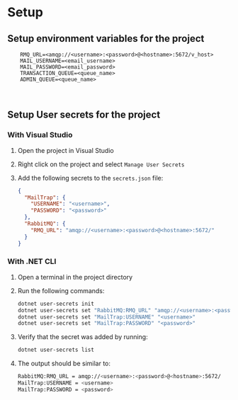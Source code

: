 # Setup

## Setup environment variables for the project

````
	RMQ_URL=<amqp://<username>:<password>@<hostname>:5672/v_host>
	MAIL_USERNAME=<email_username>
	MAIL_PASSWORD=<email_password>
	TRANSACTION_QUEUE=<queue_name>
	ADMIN_QUEUE=<queue_name>
````

<br>

## Setup User secrets for the project

### With Visual Studio
1. Open the project in Visual Studio

1. Right click on the project and select `Manage User Secrets`

1. Add the following secrets to the `secrets.json` file:
	```json
	{
	  "MailTrap": {
		"USERNAME": "<username>",
		"PASSWORD": "<password>"
	  },
	  "RabbitMQ": {
		"RMQ_URL": "amqp://<username>:<password>@<hostname>:5672/"
	  }
	}

	```

### With .NET CLI
1. Open a terminal in the project directory
1. Run the following commands:
	```bash
	dotnet user-secrets init
	dotnet user-secrets set "RabbitMQ:RMQ_URL" "amqp://<username>:<password>@<hostname>:5672/"
	dotnet user-secrets set "MailTrap:USERNAME" "<username>"
	dotnet user-secrets set "MailTrap:PASSWORD" "<password>"
	```

1. Verify that the secret was added by running:
	```bash
	dotnet user-secrets list
	```

1. The output should be similar to:
	```bash
	RabbitMQ:RMQ_URL = amqp://<username>:<password>@<hostname>:5672/
	MailTrap:USERNAME = <username>
	MailTrap:PASSWORD = <password>
	```